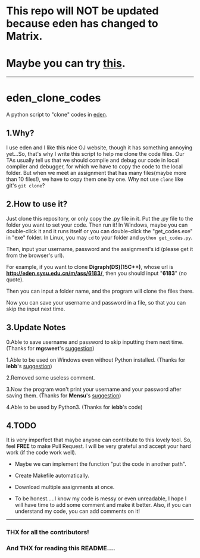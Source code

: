 # This repo will NOT be updated because eden has changed to Matrix.

# Maybe you can try [this](https://github.com/iebb/Maban).

---

# eden_clone_codes
A python script to "clone" codes in [eden](http://eden.sysu.edu.cn/).

## 1.Why?
I use eden and I like this nice OJ website, though it has something annoying yet...So, that's why I write this script to help me clone the code files.
Our TAs usually tell us that we should compile and debug our code in local compiler and debugger, for which we have to copy the code to the local folder. But when we meet an assignment that has many files(maybe more than 10 files!), we have to copy them one by one.
Why not use ```clone``` like git's ```git clone```?

## 2.How to use it?

Just clone this repository, or only copy the .py file in it. Put the .py file to the folder you want to set your code.
Then run it!
In Windows, maybe you can double-click it and it runs itself or you can double-click the "get_codes.exe" in "exe" folder.
In Linux, you may ```cd``` to your folder and ```python get_codes.py```.

Then, input your username, password and the assignment's id (please get it from the browser's url).

For example, if you want to clone **Digraph(DS)(15C++)**, whose url is **http://eden.sysu.edu.cn/m/ass/6183/**, then you should input "**6183**" (no quote).

Then you can input a folder name, and the program will clone the files there.

Now you can save your username and password in a file, so that you can skip the input next time.

## 3.Update Notes

0.Able to save username and password to skip inputting them next time. \(Thanks for **mgsweet**'s [suggestion](https://github.com/DaddyTrap/eden_clone_codes/issues/1)\)

1.Able to be used on Windows even without Python installed. \(Thanks for **iebb**'s [suggestion](https://github.com/DaddyTrap/eden_clone_codes/issues/3)\)

2.Removed some useless comment.

3.Now the program won't print your username and your password after saving them. \(Thanks for **Mensu**'s [suggestion](https://github.com/DaddyTrap/eden_clone_codes/issues/1)\)

4.Able to be used by Python3. \(Thanks for **iebb**'s code\)

## 4.TODO
It is very imperfect that maybe anyone can contribute to this lovely tool. So, feel **FREE** to make Pull Request. I will be very grateful and accept your hard work (if the code work well).

* Maybe we can implement the function "put the code in another path".

* Create Makefile automatically.

* Download multiple assignments at once.

* To be honest.....I know my code is messy or even unreadable, I hope I will have time to add some comment and make it better. Also, if you can understand my code, you can add comments on it!


---

### THX for all the contributors!

### And THX for reading this README....
